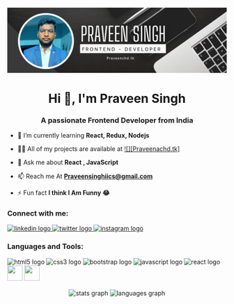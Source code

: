 [![](https://github.com/Praveenskg/Praveenskg/blob/main/img.png)](https://praveenchd.tk/)
<h1 align="center">Hi 👋, I'm Praveen Singh</h1>
<h3 align="center">A passionate Frontend Developer from India</h3>
 <img src="https://cdn.dribbble.com/users/2131993/screenshots/4948736/thoughtworks-gif_dribbble.gif" alt="" align="right" width="400">

- 🌱 I’m currently learning **React, Redux, Nodejs**

- 👨‍💻 All of my projects are available at [![][Praveenachd.tk]](Praveenachd.tk)

- 💬 Ask me about **React , JavaScript**

- 📫 Reach me At **Praveensinghiics@gmail.com**

- ⚡ Fun fact **I think I Am Funny 😂**

<h3 align="left">Connect with me:</h3>
<div align="left">
  <a href="https://linkedin.com/in/praveen-singh-ald" target="_blank">
    <img
      src="https://raw.githubusercontent.com/maurodesouza/profile-readme-generator/master/src/assets/icons/social/linkedin/default.svg"
      width="40"
      height="40"
      alt="linkedin logo"
    />
  </a>
  <a href="https://twitter.com/its_praveen_s" target="_blank">
    <img
      src="https://raw.githubusercontent.com/maurodesouza/profile-readme-generator/master/src/assets/icons/social/twitter/default.svg"
      width="40"
      height="40"
      alt="twitter logo"
    />
  </a>
  <a href="https://instagram.com/o_its_praveen" target="_blank">
    <img
      src="https://raw.githubusercontent.com/maurodesouza/profile-readme-generator/master/src/assets/icons/social/instagram/default.svg"
      width="40"
      height="40"
      alt="instagram logo"
    />
  </a>
</div>

<h3 align="left">Languages and Tools:</h3>
 <div align="left">
    <img
      src="https://cdn.jsdelivr.net/gh/devicons/devicon/icons/html5/html5-original.svg"
      height="35"
      width="35"
      alt="html5 logo"
    />
    <img
      src="https://cdn.jsdelivr.net/gh/devicons/devicon/icons/css3/css3-original.svg"
      height="35"
      width="35"
      alt="css3 logo"
    />
 <img
      src="https://cdn.jsdelivr.net/gh/devicons/devicon/icons/bootstrap/bootstrap-original.svg"
      height="35"
      width="35"
      alt="bootstrap logo"
    />
    <img
      src="https://cdn.jsdelivr.net/gh/devicons/devicon/icons/javascript/javascript-original.svg"
      height="35"
      width="35"
      alt="javascript logo"
    />
    <img
      src="https://cdn.jsdelivr.net/gh/devicons/devicon/icons/react/react-original.svg"
      height="35"
      width="35"
      alt="react logo"
    />
 <img
      src="https://cdn.jsdelivr.net/gh/devicons/devicon/icons/github/github-original.svg"
      height="35"
      width="35"
    />
    <img
      src="https://cdn.jsdelivr.net/gh/devicons/devicon/icons/git/git-original.svg"
      height="35"
      width="35"
    />
  </div>

<br>
<div align="center">
  <img
    src="https://github-readme-stats.vercel.app/api?hide_title=false&hide_rank=false&show_icons=true&include_all_commits=true&count_private=true&disable_animations=false&theme=dracula&locale=en&hide_border=false&username=praveenskg"
    height="150"
    alt="stats graph"
  />
  <img
    src="https://github-readme-stats.vercel.app/api/top-langs?locale=en&hide_title=false&layout=compact&card_width=320&langs_count=5&theme=dracula&hide_border=false&username=praveenskg"
    height="150"
    alt="languages graph"
  />
</div>
